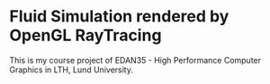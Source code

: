 # Fluid Simulation rendered by OpenGL RayTracing

This is my course project of EDAN35 - High Performance Computer Graphics in LTH, Lund University.